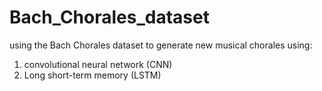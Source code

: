 # Bach_Chorales_dataset
using the Bach Chorales dataset to generate new musical chorales using:
1. convolutional neural network (CNN)
2. Long short-term memory (LSTM)
